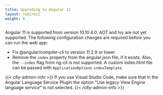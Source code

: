 ```yaml
---
title: Upgrading to Angular 11
layout: redirect
weight: 6
---
```


Angular 11 is supported from version 10.10.4.0. AOT and Ivy are not yet supported. The following configuration changes are required before you can run the web app:

- Fix @angular/compiler-cli to version 11.2.9 or lower
- Remove the `index` property from the angular.json file, if it exists. Also, the `--index` flag from ng-cli is not supported. A custom index.html file can be passed with `ApplicationOptions` `indexTemplate`.

{{< c8y-admon-info >}}
If you use Visual Studio Code, make sure that in the Angular Language Service Plugin the option "Use legacy View Engine language service" is not selected.
{{< /c8y-admon-info >}}
